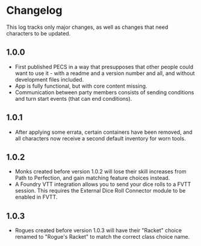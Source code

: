# Changelog

This log tracks only major changes, as well as changes that need characters to be updated.

## 1.0.0

- First published PECS in a way that presupposes that other people could want to use it - with a readme and a version number and all, and without development files included.
- App is fully functional, but with core content missing.
- Communication between party members consists of sending conditions and turn start events (that can end conditions).

## 1.0.1

- After applying some errata, certain containers have been removed, and all characters now receive a second default inventory for worn tools.

## 1.0.2

- Monks created before version 1.0.2 will lose their skill increases from Path to Perfection, and gain matching feature choices instead.
- A Foundry VTT integration allows you to send your dice rolls to a FVTT session. This requires the External Dice Roll Connector module to be enabled in FVTT.

## 1.0.3

- Rogues created before version 1.0.3 will have their "Racket" choice renamed to "Rogue's Racket" to match the correct class choice name.